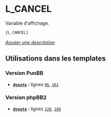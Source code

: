 # L_CANCEL


Variable d'affichage.

```html
{L_CANCEL}
```

[*Ajouter une description*](https://fa-tvars.appspot.com/var/L_CANCEL)

## Utilisations dans les templates

### Version PunBB
* __[`donate`](../tpl/var/punbb/donate.md#readme) :__ lignes [`96`](../tpl/src/punbb/donate.tpl#L96), [`161`](../tpl/src/punbb/donate.tpl#L161)

### Version phpBB2
* __[`donate`](../tpl/var/subsilver/donate.md#readme) :__ lignes [`120`](../tpl/src/subsilver/donate.tpl#L120), [`189`](../tpl/src/subsilver/donate.tpl#L189)